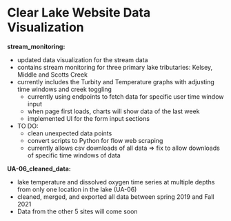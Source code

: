 # Clear Lake Website Data Visualization

**stream_monitoring:**
- updated data visualization for the stream data
- contains stream monitoring for three primary lake tributaries: Kelsey, Middle and Scotts Creek
- currently includes the Turbity and Temperature graphs with adjusting time windows and creek toggling
    - currently using endpoints to fetch data for specific user time window input
    - when page first loads, charts will show data of the last week
    - implemented UI for the form input sections
- TO DO:
    - clean unexpected data points
    - convert scripts to Python for flow web scraping
    - currently allows csv downloads of all data => fix to allow downloads of specific time windows of data


**UA-06_cleaned_data:**
- lake temperature and dissolved oxygen time series at multiple depths from only one location in the lake (UA-06)
- cleaned, merged, and exported all data between spring 2019 and Fall 2021
- Data from the other 5 sites will come soon

